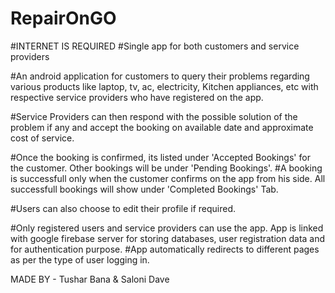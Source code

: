 # RepairOnGO
#INTERNET IS REQUIRED
#Single app for both customers and service providers

#An android application for customers to query their problems regarding various products like laptop, tv, ac, electricity, Kitchen 
appliances, etc with respective service providers who have registered on the app.

#Service Providers can then respond with the possible solution of the problem if any and accept the booking on available date and approximate cost of service. 

#Once the booking is confirmed, its listed under 'Accepted Bookings' for the customer. Other bookings will be under 'Pending Bookings'. 
#A booking is successfull only when the customer confirms on the app from his side. All successfull bookings will show under 
'Completed Bookings' Tab.

#Users can also choose to edit their profile if required.

#Only registered users and service providers can use the app. App is linked with google firebase server for storing databases, user 
registration data and for authentication purpose.
#App automatically redirects to different pages as per the type of user logging in.



MADE BY - Tushar Bana & Saloni Dave
